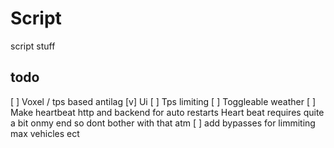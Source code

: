 # Script

script stuff

## todo

[  ] Voxel / tps based antilag
[v] Ui
[  ] Tps limiting
[  ] Toggleable weather
[  ] Make heartbeat http and backend for auto restarts
Heart beat requires quite a bit onmy end so dont bother with that atm
[  ] add bypasses for limmiting max vehicles ect
